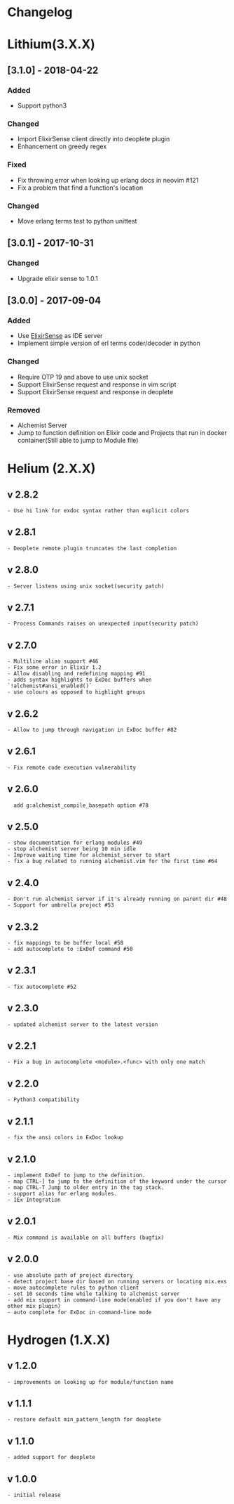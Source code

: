 # Changelog

# Lithium(3.X.X)

## [3.1.0] - 2018-04-22
### Added
- Support python3

### Changed
- Import ElixirSense client directly into deoplete plugin
- Enhancement on greedy regex

### Fixed
- Fix throwing error when looking up erlang docs in neovim #121
- Fix a problem that find a function's location

### Changed
- Move erlang terms test to python unittest

## [3.0.1] - 2017-10-31

### Changed

- Upgrade elixir sense to 1.0.1

## [3.0.0] - 2017-09-04

### Added
- Use [ElixirSense](https://github.com/msaraiva/elixir_sense) as IDE server
- Implement simple version of erl terms coder/decoder in python

### Changed

- Require OTP 19 and above to use unix socket
- Support ElixirSense request and response in vim script
- Support ElixirSense request and response in deoplete

### Removed
- Alchemist Server
- Jump to function definition on Elixir code and Projects that run in docker container(Still able to jump to Module file)

# Helium (2.X.X)

## v 2.8.2
	- Use hi link for exdoc syntax rather than explicit colors

## v 2.8.1
	- Deoplete remote plugin truncates the last completion

## v 2.8.0
	- Server listens using unix socket(security patch)

## v 2.7.1
	- Process Commands raises on unexpected input(security patch)

## v 2.7.0
	- Multiline alias support #46
	- Fix some error in Elixir 1.2
	- Allow disabling and redefining mapping #91
	- adds syntax highlights to ExDoc buffers when `!alchemist#ansi_enabled()`
	- use colours as opposed to highlight groups

## v 2.6.2
	- Allow to jump through navigation in ExDoc buffer #82

## v 2.6.1
	- Fix remote code execution vulnerability

## v 2.6.0
	  add g:alchemist_compile_basepath option #78

## v 2.5.0
	- show documentation for erlang modules #49
	- stop alchemist server being 10 min idle
	- Improve waiting time for alchemist_server to start
	- fix a bug related to running alchemist.vim for the first time #64

## v 2.4.0
	- Don't run alchemist server if it's already running on parent dir #48
	- Support for umbrella project #53

## v 2.3.2
	- fix mappings to be buffer local #58
	- add autocomplete to :ExDef command #50

## v 2.3.1
	- fix autocomplete #52

## v 2.3.0
	- updated alchemist server to the latest version

## v 2.2.1
	- Fix a bug in autocomplete <module>.<func> with only one match

## v 2.2.0
	- Python3 compatibility

## v 2.1.1
	- fix the ansi colors in ExDoc lookup

## v 2.1.0
	- implement ExDef to jump to the definition.
	- map CTRL-] to jump to the definition of the keyword under the cursor
	- map CTRL-T Jump to older entry in the tag stack.
	- support alias for erlang modules.
	- IEx Integration

## v 2.0.1
	- Mix command is available on all buffers (bugfix)

## v 2.0.0
	- use absolute path of project directory
	- detect project base dir based on running servers or locating mix.exs
	- move autocomplete rules to python client
	- set 10 seconds time while talking to alchemist server
	- add mix support in command-line mode(enabled if you don't have any other mix plugin)
	- auto complete for ExDoc in command-line mode


# Hydrogen (1.X.X)

## v 1.2.0
	- improvements on looking up for module/function name

## v 1.1.1
	- restore default min_pattern_length for deoplete

## v 1.1.0
	- added support for deoplete

## v 1.0.0
	- initial release
